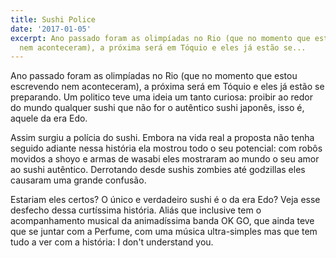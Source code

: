 ```yaml
---
title: Sushi Police
date: '2017-01-05'
excerpt: Ano passado foram as olimpíadas no Rio (que no momento que estou escrevendo
  nem aconteceram), a próxima será em Tóquio e eles já estão se...
---
```




Ano passado foram as olimpíadas no Rio (que no momento que estou escrevendo nem aconteceram), a próxima será em Tóquio e eles já estão se preparando. Um politico teve uma ideia um tanto curiosa: proibir ao redor do mundo qualquer sushi que não for o autêntico sushi japonês, isso é, aquele da era Edo.

Assim surgiu a polícia do sushi. Embora na vida real a proposta não tenha seguido adiante nessa história ela mostrou todo o seu potencial: com robôs movidos a shoyo e armas de wasabi eles mostraram ao mundo o seu amor ao sushi autêntico. Derrotando desde sushis zombies até godzillas eles causaram uma grande confusão.

Estariam eles certos? O único e verdadeiro sushi é o da era Edo? Veja esse desfecho dessa curtíssima história. Aliás que inclusive tem o acompanhamento musical da animadíssima banda OK GO, que ainda teve que se juntar com a Perfume, com uma música ultra-simples mas que tem tudo a ver com a história: I don't understand you.